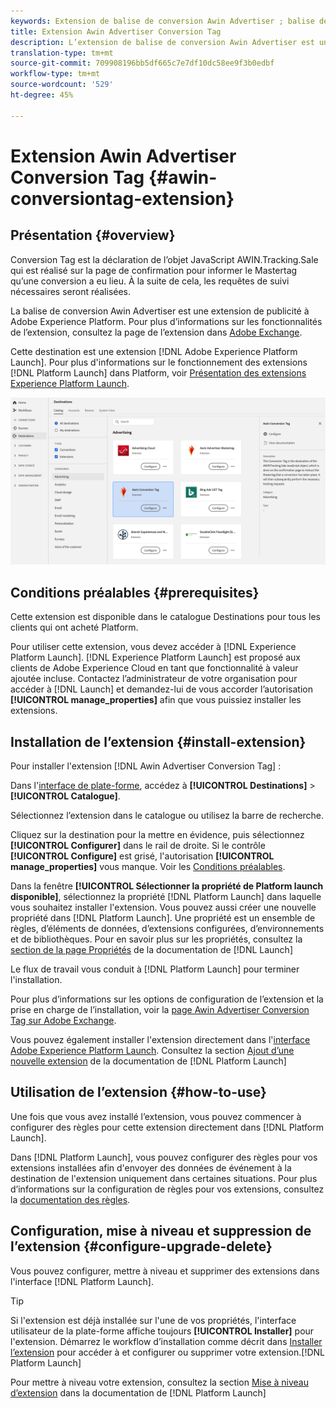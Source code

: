 ```yaml
---
keywords: Extension de balise de conversion Awin Advertiser ; balise de conversion ; Awin ; awin ; AWIN
title: Extension Awin Advertiser Conversion Tag
description: L’extension de balise de conversion Awin Advertiser est une destination publicitaire à Adobe Experience Platform. Pour plus d’informations sur les fonctionnalités de l’extension, consultez la page de l’extension dans Adobe Exchange.
translation-type: tm+mt
source-git-commit: 709908196bb5df665c7e7df10dc58ee9f3b0edbf
workflow-type: tm+mt
source-wordcount: '529'
ht-degree: 45%

---
```



# Extension Awin Advertiser Conversion Tag {#awin-conversiontag-extension}

## Présentation {#overview}

Conversion Tag est la déclaration de l’objet JavaScript AWIN.Tracking.Sale qui est réalisé sur la page de confirmation pour informer le Mastertag qu’une conversion a eu lieu. À la suite de cela, les requêtes de suivi nécessaires seront réalisées.

La balise de conversion Awin Advertiser est une extension de publicité à Adobe Experience Platform. Pour plus d’informations sur les fonctionnalités de l’extension, consultez la page de l’extension dans [Adobe Exchange](https://exchange.adobe.com/experiencecloud.details.103240.awin-conversion-tag.html).

Cette destination est une extension [!DNL Adobe Experience Platform Launch]. Pour plus d&#39;informations sur le fonctionnement des extensions [!DNL Platform Launch] dans Platform, voir [Présentation des extensions Experience Platform Launch](../launch-extensions/overview.md).

![Extension Awin Advertiser Conversiontag dans l’interface utilisateur](../../assets/catalog/advertising/awin-conversion-tag/catalog.png)

## Conditions préalables  {#prerequisites}

Cette extension est disponible dans le catalogue Destinations pour tous les clients qui ont acheté Platform.

Pour utiliser cette extension, vous devez accéder à [!DNL Experience Platform Launch]. [!DNL Experience Platform Launch] est proposé aux clients de Adobe Experience Cloud en tant que fonctionnalité à valeur ajoutée incluse. Contactez l’administrateur de votre organisation pour accéder à [!DNL Launch] et demandez-lui de vous accorder l’autorisation **[!UICONTROL manage_properties]** afin que vous puissiez installer les extensions.

## Installation de l’extension {#install-extension}

Pour installer l&#39;extension [!DNL Awin Advertiser Conversion Tag] :

Dans l&#39;[interface de plate-forme](http://platform.adobe.com/), accédez à **[!UICONTROL Destinations]** > **[!UICONTROL Catalogue]**.

Sélectionnez l’extension dans le catalogue ou utilisez la barre de recherche.

Cliquez sur la destination pour la mettre en évidence, puis sélectionnez **[!UICONTROL Configurer]** dans le rail de droite. Si le contrôle **[!UICONTROL Configure]** est grisé, l&#39;autorisation **[!UICONTROL manage_properties]** vous manque. Voir les [Conditions préalables](#prerequisites).

Dans la fenêtre **[!UICONTROL Sélectionner la propriété de Platform launch disponible]**, sélectionnez la propriété [!DNL Platform Launch] dans laquelle vous souhaitez installer l&#39;extension. Vous pouvez aussi créer une nouvelle propriété dans [!DNL Platform Launch]. Une propriété est un ensemble de règles, d’éléments de données, d’extensions configurées, d’environnements et de bibliothèques. Pour en savoir plus sur les propriétés, consultez la [section de la page Propriétés](https://experienceleague.adobe.com/docs/launch/using/reference/admin/companies-and-properties.html#properties-page) de la documentation de [!DNL Launch]

Le flux de travail vous conduit à [!DNL Platform Launch] pour terminer l&#39;installation.

Pour plus d’informations sur les options de configuration de l’extension et la prise en charge de l’installation, voir la [page Awin Advertiser Conversion Tag sur Adobe Exchange](https://exchange.adobe.com/experiencecloud.details.103240.awin-conversion-tag.html).

Vous pouvez également installer l&#39;extension directement dans l&#39;[interface Adobe Experience Platform Launch](https://launch.adobe.com/). Consultez la section [Ajout d’une nouvelle extension](https://experienceleague.adobe.com/docs/launch/using/reference/manage-resources/extensions/overview.html?lang=en#add-a-new-extension) de la documentation de [!DNL Platform Launch]


## Utilisation de l’extension {#how-to-use}

Une fois que vous avez installé l’extension, vous pouvez commencer à configurer des règles pour cette extension directement dans [!DNL Platform Launch].

Dans [!DNL Platform Launch], vous pouvez configurer des règles pour vos extensions installées afin d&#39;envoyer des données de événement à la destination de l&#39;extension uniquement dans certaines situations. Pour plus d’informations sur la configuration de règles pour vos extensions, consultez la [documentation des règles](https://experienceleague.adobe.com/docs/launch/using/reference/manage-resources/rules.html).

## Configuration, mise à niveau et suppression de l’extension {#configure-upgrade-delete}

Vous pouvez configurer, mettre à niveau et supprimer des extensions dans l&#39;interface [!DNL Platform Launch].

>[!TIP]
>
>Si l&#39;extension est déjà installée sur l&#39;une de vos propriétés, l&#39;interface utilisateur de la plate-forme affiche toujours **[!UICONTROL Installer]** pour l&#39;extension. Démarrez le workflow d’installation comme décrit dans [Installer l’extension](#install-extension) pour accéder à et configurer ou supprimer votre extension.[!DNL Platform Launch]

Pour mettre à niveau votre extension, consultez la section [Mise à niveau d’extension](https://experienceleague.adobe.com/docs/launch/using/reference/manage-resources/extensions/extension-upgrade.html) dans la documentation de [!DNL Platform Launch]
